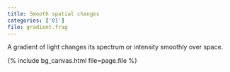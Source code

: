 ```yaml
---
title: Smooth spatial changes
categories: ['01']
file: gradient.frag
---
```

A gradient of light changes its spectrum or intensity smoothly over space. 

{% include bg_canvas.html file=page.file %}
